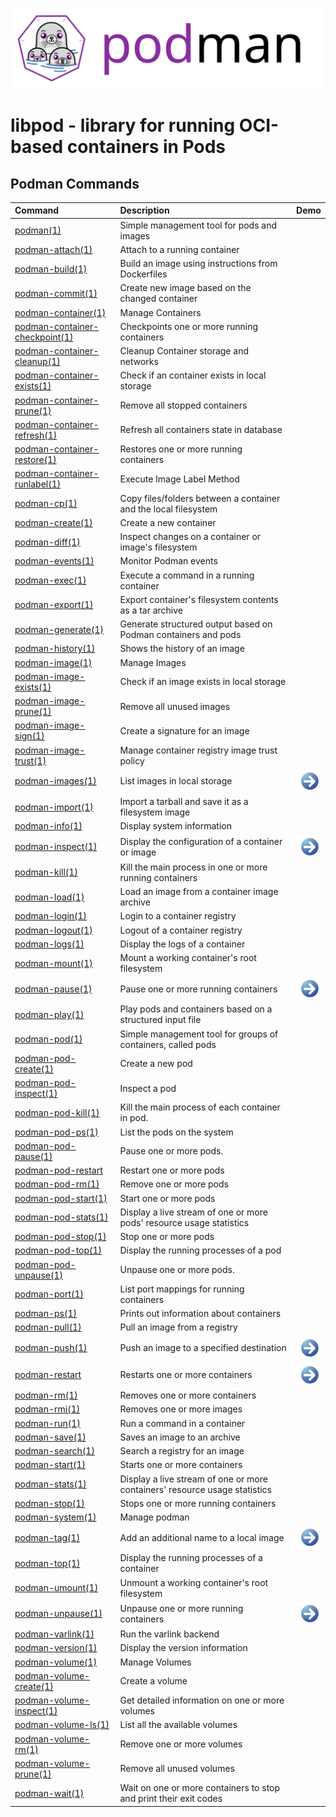 ![PODMAN logo](logo/podman-logo-source.svg)

# libpod - library for running OCI-based containers in Pods

## Podman Commands

Command                                                                  | Description                                                                | Demo
:----------------------------------------------------------------------- | :------------------------------------------------------------------------- | :--------------------------------------------------------------------------
[podman(1)](/docs/podman.1.md)                                           | Simple management tool for pods and images                                 |
[podman-attach(1)](/docs/podman-attach.1.md)                             | Attach to a running container                                              |
[podman-build(1)](/docs/podman-build.1.md)                               | Build an image using instructions from Dockerfiles                         |
[podman-commit(1)](/docs/podman-commit.1.md)                             | Create new image based on the changed container                            |
[podman-container(1)](/docs/podman-container.1.md)                       | Manage Containers                                                          |
[podman-container-checkpoint(1)](/docs/podman-container-checkpoint.1.md) | Checkpoints one or more running containers                                 |
[podman-container-cleanup(1)](/docs/podman-container-cleanup.1.md)       | Cleanup Container storage and networks                                     |
[podman-container-exists(1)](/docs/podman-container-exists.1.md)         | Check if an container exists in local storage                              |
[podman-container-prune(1)](/docs/podman-container-prune.1.md)           | Remove all stopped containers                                              |
[podman-container-refresh(1)](/docs/podman-container-refresh.1.md)       | Refresh all containers state in database                                   |
[podman-container-restore(1)](/docs/podman-container-restore.1.md)       | Restores one or more running containers                                    |
[podman-container-runlabel(1)](/docs/podman-container-runlabel.1.md)     | Execute Image Label Method                                                 |
[podman-cp(1)](/docs/podman-cp.1.md)                                     | Copy files/folders between a container and the local filesystem            |
[podman-create(1)](/docs/podman-create.1.md)                             | Create a new container                                                     |
[podman-diff(1)](/docs/podman-diff.1.md)                                 | Inspect changes on a container or image's filesystem                       |
[podman-events(1)](/docs/podman-events.1.md)                             | Monitor Podman events                                                      |
[podman-exec(1)](/docs/podman-exec.1.md)                                 | Execute a command in a running container                                   |
[podman-export(1)](/docs/podman-export.1.md)                             | Export container's filesystem contents as a tar archive                    |
[podman-generate(1)](/docs/podman-generate.1.md)                         | Generate structured output based on Podman containers and pods             |
[podman-history(1)](/docs/podman-history.1.md)                           | Shows the history of an image                                              |
[podman-image(1)](/docs/podman-image.1.md)                               | Manage Images                                                              |
[podman-image-exists(1)](/docs/podman-image-exists.1.md)                 | Check if an image exists in local storage                                  |
[podman-image-prune(1)](/docs/podman-image-prune.1.md)                   | Remove all unused images                                                   |
[podman-image-sign(1)](/docs/podman-image-sign.1.md)                     | Create a signature for an image                                            |
[podman-image-trust(1)](/docs/podman-image-trust.1.md)                   | Manage container registry image trust policy                               |
[podman-images(1)](/docs/podman-images.1.md)                             | List images in local storage                                               | [![...](/docs/play.png)](https://asciinema.org/a/133649)
[podman-import(1)](/docs/podman-import.1.md)                             | Import a tarball and save it as a filesystem image                         |
[podman-info(1)](/docs/podman-info.1.md)                                 | Display system information                                                 |
[podman-inspect(1)](/docs/podman-inspect.1.md)                           | Display the configuration of a container or image                          | [![...](/docs/play.png)](https://asciinema.org/a/133418)
[podman-kill(1)](/docs/podman-kill.1.md)                                 | Kill the main process in one or more running containers                    |
[podman-load(1)](/docs/podman-load.1.md)                                 | Load an image from a container image archive                               |
[podman-login(1)](/docs/podman-login.1.md)                               | Login to a container registry                                              |
[podman-logout(1)](/docs/podman-logout.1.md)                             | Logout of a container registry                                             |
[podman-logs(1)](/docs/podman-logs.1.md)                                 | Display the logs of a container                                            |
[podman-mount(1)](/docs/podman-mount.1.md)                               | Mount a working container's root filesystem                                |
[podman-pause(1)](/docs/podman-pause.1.md)                               | Pause one or more running containers                                       | [![...](/docs/play.png)](https://asciinema.org/a/141292)
[podman-play(1)](/docs/podman-play.1.md)                                 | Play pods and containers based on a structured input file                  |
[podman-pod(1)](/docs/podman-pod.1.md)                                   | Simple management tool for groups of containers, called pods               |
[podman-pod-create(1)](/docs/podman-pod-create.1.md)                     | Create a new pod                                                           |
[podman-pod-inspect(1)](/docs/podman-pod-inspect.1.md)                   | Inspect a pod                                                              |
[podman-pod-kill(1)](podman-pod-kill.1.md)                               | Kill the main process of each container in pod.                            |
[podman-pod-ps(1)](/docs/podman-pod-ps.1.md)                             | List the pods on the system                                                |
[podman-pod-pause(1)](podman-pod-pause.1.md)                             | Pause one or more pods.                                                    |
[podman-pod-restart](/docs/podman-pod-restart.1.md)                      | Restart one or more pods                                                   |
[podman-pod-rm(1)](/docs/podman-pod-rm.1.md)                             | Remove one or more pods                                                    |
[podman-pod-start(1)](/docs/podman-pod-start.1.md)                       | Start one or more pods                                                     |
[podman-pod-stats(1)](/docs/podman-pod-stats.1.md)                       | Display a live stream of one or more pods' resource usage statistics       |                                                                             |  |
[podman-pod-stop(1)](/docs/podman-pod-stop.1.md)                         | Stop one or more pods                                                      |
[podman-pod-top(1)](/docs/podman-pod-top.1.md)                           | Display the running processes of a pod                                     |
[podman-pod-unpause(1)](podman-pod-unpause.1.md)                         | Unpause one or more pods.                                                  |
[podman-port(1)](/docs/podman-port.1.md)                                 | List port mappings for running containers                                  |
[podman-ps(1)](/docs/podman-ps.1.md)                                     | Prints out information about containers                                    |
[podman-pull(1)](/docs/podman-pull.1.md)                                 | Pull an image from a registry                                              |
[podman-push(1)](/docs/podman-push.1.md)                                 | Push an image to a specified destination                                   | [![...](/docs/play.png)](https://asciinema.org/a/133276)
[podman-restart](/docs/podman-restart.1.md)                              | Restarts one or more containers                                            | [![...](/docs/play.png)](https://asciinema.org/a/jiqxJAxcVXw604xdzMLTkQvHM)
[podman-rm(1)](/docs/podman-rm.1.md)                                     | Removes one or more containers                                             |
[podman-rmi(1)](/docs/podman-rmi.1.md)                                   | Removes one or more images                                                 |
[podman-run(1)](/docs/podman-run.1.md)                                   | Run a command in a container                                               |
[podman-save(1)](/docs/podman-save.1.md)                                 | Saves an image to an archive                                               |
[podman-search(1)](/docs/podman-search.1.md)                             | Search a registry for an image                                             |
[podman-start(1)](/docs/podman-start.1.md)                               | Starts one or more containers                                              |
[podman-stats(1)](/docs/podman-stats.1.md)                               | Display a live stream of one or more containers' resource usage statistics |
[podman-stop(1)](/docs/podman-stop.1.md)                                 | Stops one or more running containers                                       |
[podman-system(1)](/docs/podman-system.1.md)                             | Manage podman                                                              |
[podman-tag(1)](/docs/podman-tag.1.md)                                   | Add an additional name to a local image                                    | [![...](/docs/play.png)](https://asciinema.org/a/133803)
[podman-top(1)](/docs/podman-top.1.md)                                   | Display the running processes of a container                               |
[podman-umount(1)](/docs/podman-umount.1.md)                             | Unmount a working container's root filesystem                              |
[podman-unpause(1)](/docs/podman-unpause.1.md)                           | Unpause one or more running containers                                     | [![...](/docs/play.png)](https://asciinema.org/a/141292)
[podman-varlink(1)](/docs/podman-varlink.1.md)                           | Run the varlink backend                                                    |
[podman-version(1)](/docs/podman-version.1.md)                           | Display the version information                                            |
[podman-volume(1)](/docs/podman-volume.1.md)                             | Manage Volumes                                                             |
[podman-volume-create(1)](/docs/podman-volume-create.1.md)               | Create a volume                                                            |
[podman-volume-inspect(1)](/docs/podman-volume-inspect.1.md)             | Get detailed information on one or more volumes                            |
[podman-volume-ls(1)](/docs/podman-volume-ls.1.md)                       | List all the available volumes                                             |
[podman-volume-rm(1)](/docs/podman-volume-rm.1.md)                       | Remove one or more volumes                                                 |
[podman-volume-prune(1)](/docs/podman-volume-prune.1.md)                 | Remove all unused volumes                                                  |
[podman-wait(1)](/docs/podman-wait.1.md)                                 | Wait on one or more containers to stop and print their exit codes

